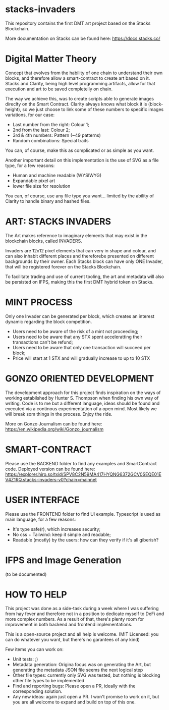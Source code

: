 # stacks-invaders
This repository contains the first DMT art project based on the Stacks Blockchain.

More documentation on Stacks can be found here:
https://docs.stacks.co/




# Digital Matter Theory
Concept that evolves from the hability of one chain to understand their own blocks, and therefore allow a smart-contract to create art based on it.
Stacks and Clarity, being high level programming artifacts, allow for that execution and art to be saved completelly on chain.

The way we achieve this, was to create scripts able to generate images direclty on the Smart Contract.
Clarity always knows what block it is (block-height), so we just choose to link some of these numbers to specific images variations, for our case:
- Last number from the right: Colour 1;
- 2nd from the last: Colour 2;
- 3rd & 4th numbers: Pattern (~49 patterns)
- Random combinations: Special traits

You can, of course, make this as complicated or as simple as you want. 

Another important detail on this implementation is the use of SVG as a file type, for a few reasons:
- Human and machine readable (WYSIWYG)
- Expandable pixel art
- lower file size for resolution

You can, of course, use any file type you want... limited by the ability of Clarity to handle binary and hashed files.




# ART: STACKS INVADERS
The Art makes reference to imaginary elements that may exist in the blockchain blocks, called INVADERS.

Invaders are 12x12 pixel elements that can very in shape and colour, and can also inhabit different places and thereforebe presented on different backgrounds by their owner.
Each Stacks block can have only ONE Invader, that will be registered forever on the Stacks Blockchain.

To facilitate trading and use of current tooling, the art and metadata will also be persisted on IFPS, making this the first DMT hybrid token on Stacks.



# MINT PROCESS
Only one Invader can be generated per block, which creates an interest dynamic regarding the block competition.
- Users need to be aware of the risk of a mint not proceeding;
- Users need to be aware that any STX spent acceleratting their transactions can't be refund;
- Users need to be aware that only one transaction will succeed per block;
- Price will start at 1 STX and will gradually increase to up to 10 STX



# GONZO ORIENTED DEVELOPMENT
The development approach for this project finds inspiration on the ways of working estabilshed by Hunter S. Thompson when finding his own way of writing.
Code is to me but a different language, ideas should be found and executed via a continous experimentation of a open mind.
Most likely we will break som things in the process. Enjoy the ride.

More on Gonzo Journalism can be found here:
https://en.wikipedia.org/wiki/Gonzo_journalism



# SMART-CONTRACT
Please use the BACKEND folder to find any examples and SmartContract code.
Deployed version can be found here: https://explorer.hiro.so/txid/SPV8C2N59MA417HYQNG6372GCV0SEQE01EV4Z1RQ.stacks-invaders-v0?chain=mainnet



# USER INTERFACE
Please use the FRONTEND folder to find UI example.
Typescript is used as main language, for a few reasons:
- It's type safe(r), which increases security;
- No css + Tailwind: keep it simple and readable;
- Readable (mostly) by the users: how can they verify if it's all giberish?




# IFPS and Image Generation
(to be documented)



# HOW TO HELP
This project was done as a side-task during a week where I was suffering from hay fever and therefore not in a position to dedicate myself to DeFi and more complex numbers.
As a result of that, there's plenty room for improvement in both backend and frontend implementations.

This is a open-source project and all help is welcome.
(MIT Licensed: you can do whatever you want, but there's no garantees of any kind)

Few items you can work on:
- Unit tests: ;)
- Metadata generation: Origina focus was on generating the Art, but generating the metadata JSON file seems the next logical step
- Other file types: currently only SVG was tested, but nothing is blocking other file types to be implemented
- Find and reporting bugs: Please open a PR, ideally with the corresponding solution.
- Any new ideas: again just open a PR. I won't promise to work on it, but you are all welcome to expand and build on top of this one.

